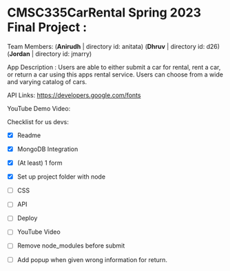 # CMSC335CarRental Spring 2023 Final Project : 

Team Members:
(**Anirudh**  | directory id: anitata)
(**Dhruv**    | directory id: d26)
(**Jordan**   | directory id: jmarry)

App Description :
Users are able to either submit a car for rental, rent a car, or return a car using 
this apps rental service. Users can choose from a wide and varying catalog of cars.

API Links:
https://developers.google.com/fonts

YouTube Demo Video:

Checklist for us devs:
- [x] Readme
- [x] MongoDB Integration
- [x] (At least) 1 form
- [x] Set up project folder with node 
- [ ] CSS
- [ ] API
- [ ] Deploy
- [ ] YouTube Video
- [ ] Remove node_modules before submit
- [ ] Add popup when given wrong information for return.

